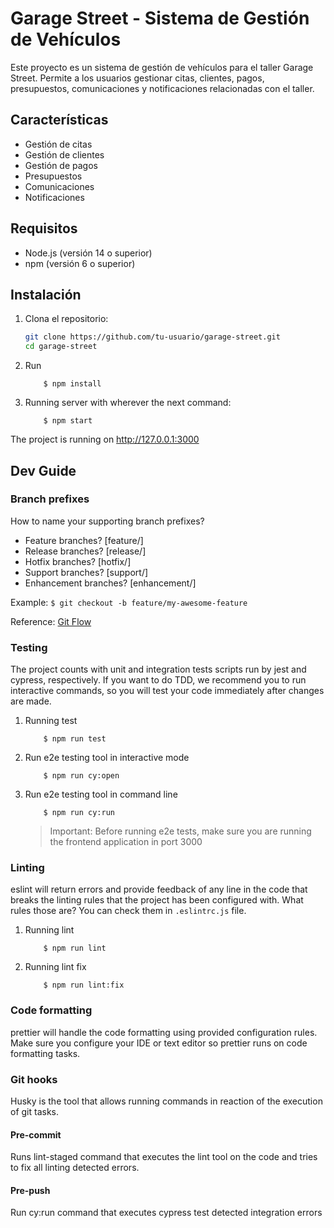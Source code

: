 # Garage Street - Sistema de Gestión de Vehículos

Este proyecto es un sistema de gestión de vehículos para el taller Garage Street. Permite a los usuarios gestionar citas, clientes, pagos, presupuestos, comunicaciones y notificaciones relacionadas con el taller.

## Características

- Gestión de citas
- Gestión de clientes
- Gestión de pagos
- Presupuestos
- Comunicaciones
- Notificaciones

## Requisitos

- Node.js (versión 14 o superior)
- npm (versión 6 o superior)

## Instalación

1. Clona el repositorio:
   ```sh
   git clone https://github.com/tu-usuario/garage-street.git
   cd garage-street

2. Run

   ```shell
       $ npm install
   ```

3. Running server with wherever the next command:
   ```shell
       $ npm start
   ```

The project is running on http://127.0.0.1:3000

## Dev Guide

### Branch prefixes

How to name your supporting branch prefixes?

- Feature branches? [feature/]
- Release branches? [release/]
- Hotfix branches? [hotfix/]
- Support branches? [support/]
- Enhancement branches? [enhancement/]

Example:
`$ git checkout -b feature/my-awesome-feature`

Reference: [Git Flow](https://github.com/vivebamba/wiki/blob/revision/content/guidelines/git-flow.md)

### Testing

The project counts with unit and integration tests scripts run by jest and cypress,
respectively. If you want to do TDD, we recommend you to run interactive commands, so
you will test your code immediately after changes are made.

1. Running test
   ```shell
       $ npm run test
   ```
2. Run e2e testing tool in interactive mode
   ```shell
       $ npm run cy:open
   ```
3. Run e2e testing tool in command line
   ```shell
       $ npm run cy:run
   ```
   > Important: Before running e2e tests, make sure you are running the frontend
   > application in port 3000

### Linting

eslint will return errors and provide feedback of any line in the code that breaks the
linting rules that the project has been configured with. What rules those are? You can check them
in `.eslintrc.js` file.

1. Running lint
   ```shell
       $ npm run lint
   ```
2. Running lint fix
   ```shell
       $ npm run lint:fix
   ```

### Code formatting

prettier will handle the code formatting using provided configuration rules.
Make sure you configure your IDE or text editor so prettier runs on code
formatting tasks.

### Git hooks

Husky is the tool that allows running commands in reaction of the execution of git tasks.

#### Pre-commit

Runs lint-staged command that executes the lint tool on the code and tries to fix all linting detected errors.

#### Pre-push

Run cy:run command that executes cypress test detected integration errors